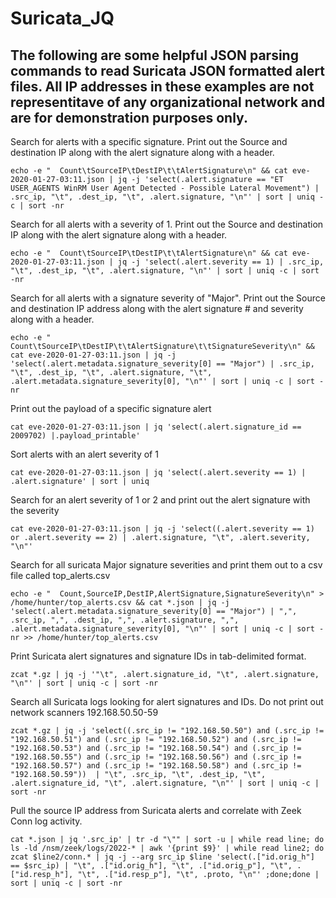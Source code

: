 # Suricata_JQ
## The following are some helpful JSON parsing commands to read Suricata JSON formatted alert files. All IP addresses in these examples are not representitave of any organizational network and are for demonstration purposes only.

Search for alerts with a specific signature.  Print out the Source and destination IP along with the alert signature along with a header.
<pre><code>echo -e "  Count\tSourceIP\tDestIP\t\tAlertSignature\n" && cat eve-2020-01-27-03:11.json | jq -j 'select(.alert.signature == "ET USER_AGENTS WinRM User Agent Detected - Possible Lateral Movement") | .src_ip, "\t", .dest_ip, "\t", .alert.signature, "\n"' | sort | uniq -c | sort -nr</code></pre>

Search for all alerts with a severity of 1.  Print out the Source and destination IP along with the alert signature along with a header.
<pre><code>echo -e "  Count\tSourceIP\tDestIP\t\tAlertSignature\n" && cat eve-2020-01-27-03:11.json | jq -j 'select(.alert.severity == 1) | .src_ip, "\t", .dest_ip, "\t", .alert.signature, "\n"' | sort | uniq -c | sort -nr</code></pre>

Search for all alerts with a signature severity of "Major".  Print out the Source and destination IP address along with the alert signature # and severity along with a header.
<pre><code>echo -e "  Count\tSourceIP\tDestIP\t\tAlertSignature\t\tSignatureSeverity\n" && cat eve-2020-01-27-03:11.json | jq -j 'select(.alert.metadata.signature_severity[0] == "Major") | .src_ip, "\t", .dest_ip, "\t", .alert.signature, "\t", .alert.metadata.signature_severity[0], "\n"' | sort | uniq -c | sort -nr</code></pre>

Print out the payload of a specific signature alert
<pre><code>cat eve-2020-01-27-03:11.json | jq 'select(.alert.signature_id == 2009702) |.payload_printable'</code></pre>

Sort alerts with an alert severity of 1
<pre><code>cat eve-2020-01-27-03:11.json | jq 'select(.alert.severity == 1) | .alert.signature' | sort | uniq</code></pre>

Search for an alert severity of 1 or 2 and print out the alert signature with the severity
<pre><code>cat eve-2020-01-27-03:11.json | jq -j 'select((.alert.severity == 1) or .alert.severity == 2) | .alert.signature, "\t", .alert.severity, "\n"'</code></pre>

Search for all suricata Major signature severities and print them out to a csv file called top_alerts.csv
<pre><code>echo -e "  Count,SourceIP,DestIP,AlertSignature,SignatureSeverity\n" > /home/hunter/top_alerts.csv && cat *.json | jq -j 'select(.alert.metadata.signature_severity[0] == "Major") | ",", .src_ip, ",", .dest_ip, ",", .alert.signature, ",", .alert.metadata.signature_severity[0], "\n"' | sort | uniq -c | sort -nr >> /home/hunter/top_alerts.csv</code></pre>

Print Suricata alert signatures and signature IDs in tab-delimited format. 
<pre><code>zcat *.gz | jq -j '"\t", .alert.signature_id, "\t", .alert.signature, "\n"' | sort | uniq -c | sort -nr</code></pre>

Search all Suricata logs looking for alert signatures and IDs. Do not print out network scanners 192.168.50.50-59
<pre><code>zcat *.gz | jq -j 'select((.src_ip != "192.168.50.50") and (.src_ip != "192.168.50.51") and (.src_ip != "192.168.50.52") and (.src_ip != "192.168.50.53") and (.src_ip != "192.168.50.54") and (.src_ip != "192.168.50.55") and (.src_ip != "192.168.50.56") and (.src_ip != "192.168.50.57") and (.src_ip != "192.168.50.58") and (.src_ip != "192.168.50.59"))  | "\t", .src_ip, "\t", .dest_ip, "\t", .alert.signature_id, "\t", .alert.signature, "\n"' | sort | uniq -c | sort -nr</code></pre>

Pull the source IP address from Suricata alerts and correlate with Zeek Conn log activity.
<pre><code>cat *.json | jq '.src_ip' | tr -d "\"" | sort -u | while read line; do ls -ld /nsm/zeek/logs/2022-* | awk '{print $9}' | while read line2; do zcat $line2/conn.* | jq -j --arg src_ip $line 'select(.["id.orig_h"] == $src_ip) | "\t", .["id.orig_h"], "\t", .["id.orig_p"], "\t", .["id.resp_h"], "\t", .["id.resp_p"], "\t", .proto, "\n"' ;done;done | sort | uniq -c | sort -nr</code></pre>
    
